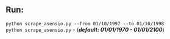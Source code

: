## Run:
```python scrape_asensio.py --from 01/10/1997 --to 01/10/1998```
</br>
```python scrape_asensio.py```  - (***default: 01/01/1970 - 01/01/2100***)
